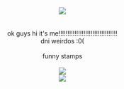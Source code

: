   <div align="center"><img src="https://tenor.com/en-GB/view/using-the-computer-kyle-broflovski-south-park-the-big-fix-s25e2-gif-24844600.gif"<size=150></div><br>
  <br><div align="center">ok guys hi it's me!!!!!!!!!!!!!!!!!!!!!!!!!!!!!!!!!</div>
<div align="center">dni weirdos :0(</div><br>
<div align="center">funny stamps</div><br>
  <div align="center"><img src="https://tenor.com/en-GB/view/stamp-cat-nyan-cat-gif-2297471861059414301.gif"></div><div align="center"><img src="https://tenor.com/en-GB/view/inanimate-insanity-paintbrush-paintbrush-inanimate-insanity-stamp-stamps-gif-315189088209512874.gif"></div>
